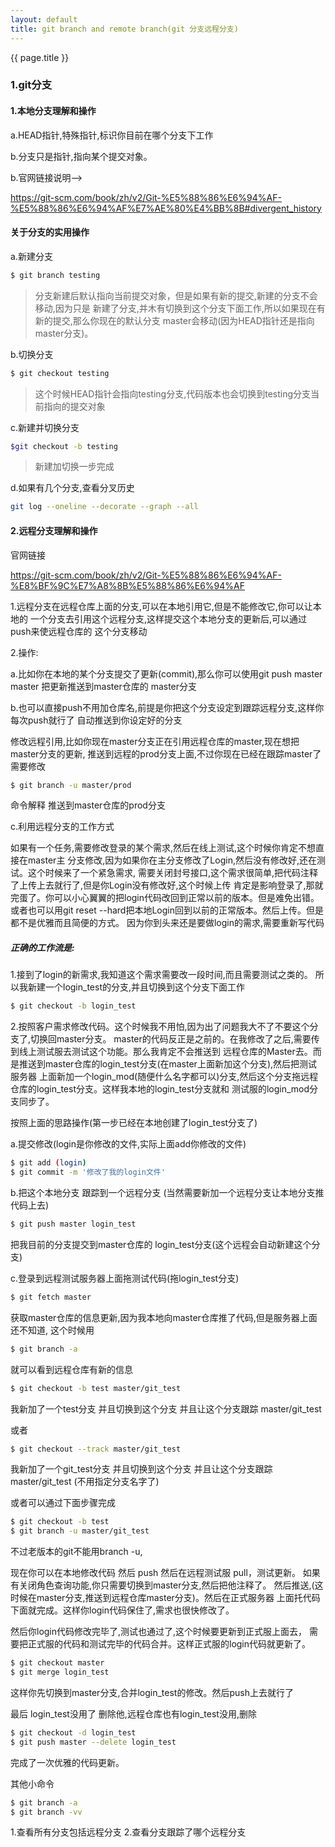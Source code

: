 ```yaml
---
layout: default
title: git branch and remote branch(git 分支远程分支)
---
```

{{ page.title }}

### 1.git分支

#### 1.本地分支理解和操作

a.HEAD指针,特殊指针,标识你目前在哪个分支下工作

b.分支只是指针,指向某个提交对象。

b.官网链接说明-->

https://git-scm.com/book/zh/v2/Git-%E5%88%86%E6%94%AF-%E5%88%86%E6%94%AF%E7%AE%80%E4%BB%8B#divergent_history

#### 关于分支的实用操作

a.新建分支
```bash
$ git branch testing
```

>分支新建后默认指向当前提交对象，但是如果有新的提交,新建的分支不会移动,因为只是
新建了分支,并木有切换到这个分支下面工作,所以如果现在有新的提交,那么你现在的默认分支
master会移动(因为HEAD指针还是指向master分支)。

b.切换分支
```bash
$ git checkout testing
```

>这个时候HEAD指针会指向testing分支,代码版本也会切换到testing分支当前指向的提交对象

c.新建并切换分支
```bash
$git checkout -b testing
```

>新建加切换一步完成

d.如果有几个分支,查看分叉历史

```bash
git log --oneline --decorate --graph --all
```

#### 2.远程分支理解和操作

官网链接

https://git-scm.com/book/zh/v2/Git-%E5%88%86%E6%94%AF-%E8%BF%9C%E7%A8%8B%E5%88%86%E6%94%AF

1.远程分支在远程仓库上面的分支,可以在本地引用它,但是不能修改它,你可以让本地的
一个分支去引用这个远程分支,这样提交这个本地分支的更新后,可以通过push来使远程仓库的
这个分支移动

2.操作:

a.比如你在本地的某个分支提交了更新(commit),那么你可以使用git push master master
把更新推送到master仓库的 master分支

b.也可以直接push不用加仓库名,前提是你把这个分支设定到跟踪远程分支,这样你每次push就行了
自动推送到你设定好的分支

修改远程引用,比如你现在master分支正在引用远程仓库的master,现在想把master分支的更新,
推送到远程的prod分支上面,不过你现在已经在跟踪master了 需要修改

```bash
$ git branch -u master/prod

```

命令解释 推送到master仓库的prod分支

c.利用远程分支的工作方式

如果有一个任务,需要修改登录的某个需求,然后在线上测试,这个时候你肯定不想直接在master主
分支修改,因为如果你在主分支修改了Login,然后没有修改好,还在测试。这个时候来了一个紧急需求,
需要关闭封号接口,这个需求很简单,把代码注释了上传上去就行了,但是你Login没有修改好,这个时候上传
肯定是影响登录了,那就完蛋了。你可以小心翼翼的把login代码改回到正常以前的版本。但是难免出错。
或者也可以用git reset --hard把本地Login回到以前的正常版本。然后上传。但是都不是优雅而且简便的方式。
因为你到头来还是要做login的需求,需要重新写代码

##### 正确的工作流是:
1.接到了login的新需求,我知道这个需求需要改一段时间,而且需要测试之类的。
所以我新建一个login_test的分支,并且切换到这个分支下面工作

```bash
$ git checkout -b login_test
```

2.按照客户需求修改代码。这个时候我不用怕,因为出了问题我大不了不要这个分支了,切换回master分支。
master的代码反正是之前的。在我修改了之后,需要传到线上测试服去测试这个功能。那么我肯定不会推送到
远程仓库的Master去。而是推送到master仓库的login_test分支(在master上面新加这个分支),然后把测试服务器
上面新加一个login_mod(随便什么名字都可以)分支,然后这个分支拖远程仓库的login_test分支。这样我本地的login_test分支就和
测试服的login_mod分支同步了。

按照上面的思路操作(第一步已经在本地创建了login_test分支了)

a.提交修改(login是你修改的文件,实际上面add你修改的文件)

```bash
$ git add (login)
$ git commit -m '修改了我的login文件'
```

b.把这个本地分支 跟踪到一个远程分支 (当然需要新加一个远程分支让本地分支推代码上去)

```bash
$ git push master login_test
```

把我目前的分支提交到master仓库的 login_test分支(这个远程会自动新建这个分支)

c.登录到远程测试服务器上面拖测试代码(拖login_test分支)

```bash
$ git fetch master
```

获取master仓库的信息更新,因为我本地向master仓库推了代码,但是服务器上面还不知道,
这个时候用

```bash
$ git branch -a
```

就可以看到远程仓库有新的信息

```bash
$ git checkout -b test master/git_test
```

我新加了一个test分支 并且切换到这个分支 并且让这个分支跟踪 master/git_test

或者
```bash
$ git checkout --track master/git_test
```


我新加了一个git_test分支 并且切换到这个分支 并且让这个分支跟踪 master/git_test
(不用指定分支名字了)

或者可以通过下面步骤完成

```bash
$ git checkout -b test
$ git branch -u master/git_test
```

不过老版本的git不能用branch -u,

现在你可以在本地修改代码 然后 push 然后在远程测试服 pull，测试更新。
如果有关闭角色查询功能,你只需要切换到master分支,然后把他注释了。
然后推送,(这时候在master分支,推送到远程仓库master分支)。然后在正式服务器
上面托代码下面就完成。这样你login代码保住了,需求也很快修改了。

然后你login代码修改完毕了,测试也通过了,这个时候要更新到正式服上面去，
需要把正式服的代码和测试完毕的代码合并。这样正式服的login代码就更新了。

```bash
$ git checkout master
$ git merge login_test
```

这样你先切换到master分支,合并login_test的修改。然后push上去就行了

最后 login_test没用了 删除他,远程仓库也有login_test没用,删除

```bash
$ git checkout -d login_test
$ git push master --delete login_test
```

完成了一次优雅的代码更新。

其他小命令

```bash
$ git branch -a
$ git branch -vv
```

1.查看所有分支包括远程分支
2.查看分支跟踪了哪个远程分支








